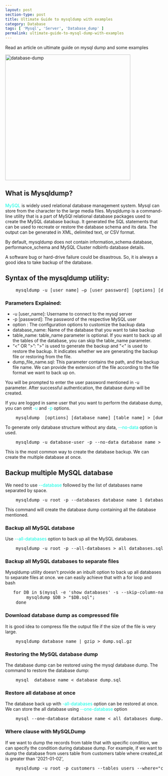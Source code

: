 ```yaml
---
layout: post
section-type: post
title: Ultimate Guide to mysqldump with examples
category: Database
tags: [ 'Mysql', 'Server', 'Database_dump' ]
permalink: ultimate-guide-to-mysql-dump-with-examples
---
```


Read an article on ultimate guide on mysql dump and some examples
<!--more-->

<img src="{{site.baseurl}}/img/posts/database-dump-2.jpg" class="img-thumbnail img-rounded" height="400px" alt="database-dump">

<section>
<h1>What is Mysqldump?</h1>
<p>
<span style="color: #00fae0">MySQL</span> is widely used relational database management system. Mysql can store from the
character to the large media files. Mysqldump is a command-line utility that is a part of MySQl relational database
packages used to create the MySQL database backup. It generated the SQL statements that can be used to recreate or
restore the database schema and its data. The output can be generated in XML, delimited text, or CSV format.
</p>
</section>

<section>
<p>
By default, mysqldump does not contain information_schema database, performance_schema and MySQL Cluster ndbinfo
database details.
</p>
</section>

<section>
<p>
A software bug or hard-drive failure could be disastrous. So, it is always a good idea to take backup of the database.
</p>
</section>

<section>
<h2>Syntax of the mysqldump utility:</h2>
<pre class="terminal">
    mysqldump -u [user_name] –p [user_password] [options] [database_name] [table_name] > [dump_file_name.sql]
</pre>  
</section>

<section>
<h3>Parameters Explained:</h3>
<ul>
<li>-u [user_name]: Username to connect to the mysql server</li>
<li>-p [password]: The password of the respective MySQL user</li>
<li>option : The configuration options to customize the backup data</li>
<li>database_name: Name of the database that you want to take backup</li>
<li>table_name: table_name parameter is optional. If you want to back up all the tables of the database, you can skip the table_name parameter.</li>
<li>“<” OR ”>”: ">" is used to generate the backup and "<" is used to restore the backup.
It indicates whether we are generating the backup file or restoring from the file.</li>
<li>dump_file_name.sql: This parameter contains the path, and the backup file name.
We can provide the extension of the file according to the file format we want to back up on.</li>
</ul>


<p>
You will be prompted to enter the user password mentioned in -u parameter. After successful authentication, the database
dump will be created.
</p>
</section>

<section>
<p>
If you are logged in same user that you want to perform the database dump, you can omit <span style="color: #00fae0">
-u</span> and <span style="color: #00fae0">-p</span> options.
</p>

<pre class="terminal">
    mysqldump  [options] [database_name] [table_name] > [dump_file_name.sql]
</pre>
<p>
To generate only database structure without any data, <span style="color: #00fae0">--no-data</span> option is used.
</p>

<pre class="terminal">
    mysqldump -u database-user -p --no-data database_name > database_structure.sql
</pre>     
<p>
This is the most common way to create the database backup. We can create the multiple database at once.
</p>
</section>

<section>
<h2>Backup multiple MySQL database</h2>
<p>
We need to use <span style="color: #00fae0">--database</span> followed by the list of databases name separated by space.
</p>

<pre class="terminal">
    mysqldump -u root -p --databases database_name_1 database_name_1 > databases_dump_1_2.sql
</pre>      
<p>
This command will create the database dump containing all the database mentioned.
</p>
</section>

<section>
<h3>Backup all MySQL database</h3>
<p>Use <span style="color: #00fae0">--all-databases</span> option to back up all the MySQL databases.</p>
<pre class="terminal">
    mysqldump -u root -p --all-databases > all_databases.sql
</pre>
</section>

<section>
<h3>Backup all MySQL databases to separate files</h3>
<p>
Mysqldump utility doesn't provide an inbuilt option to back up all databases to separate files at once. we can easily
achieve that with a for loop and bash
</p>
<pre class="terminal">
   for DB in $(mysql -e 'show databases' -s --skip-column-names); do
        mysqldump $DB > "$DB.sql";
    done
</pre>  
 </section>

<section>
<h3>Download database dump as compressed file</h3>
<p>It is good idea to compress file the output file if the size of the file is very large.</p>
<pre class="terminal">
    mysqldump database_name | gzip > dump.sql.gz
</pre>
</section>

<section>
<h3>Restoring the MySQL database dump</h3>
<p>
The database dump can be restored using the mysql database dump.
The command to restore the database dump:
</p>
<pre class="terminal">
    mysql  database_name < database_dump.sql
</pre>
</section>

<section>
<h3>Restore all database at once</h3>
<p>
The database back up with <span style="color: #00fae0">-all-databases</span> option can be restored at once.
We can store the all database using <span style="color: #00fae0">--one-database</span> option
</p>
<pre class="terminal">
    mysql --one-database database_name < all_databases_dump.sql
</pre>  
</section>


<section>
<h3>Where clause with MySQLDump</h3>
<p>
If we want to dump the records from table that with specific condition, we can specify the condition during database dump.
For example, if we want to dump the database from users table from customers table where created_at is greater than
'2021-01-02',
</p>
<pre class="terminal">
    mysqldump -u root -p customers --tables users --where="created_at > '2021-01-02' " > database_dump.sql
</pre>  
</section>
